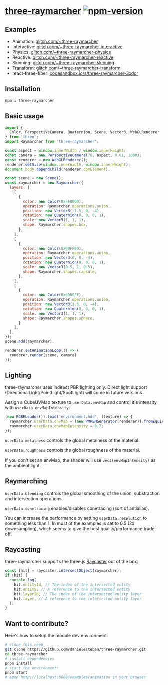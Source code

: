 [three-raymarcher](https://github.com/danielesteban/three-raymarcher)
[![npm-version](https://img.shields.io/npm/v/three-raymarcher.svg)](https://www.npmjs.com/package/three-raymarcher)
==

## Examples

 * Animation: [glitch.com/~three-raymarcher](https://glitch.com/edit/#!/three-raymarcher)
 * Interactive: [glitch.com/~three-raymarcher-interactive](https://glitch.com/edit/#!/three-raymarcher-interactive)
 * Physics: [glitch.com/~three-raymarcher-physics](https://glitch.com/edit/#!/three-raymarcher-physics)
 * Reactive: [glitch.com/~three-raymarcher-reactive](https://glitch.com/edit/#!/three-raymarcher-reactive)
 * Skinning: [glitch.com/~three-raymarcher-skinning](https://glitch.com/edit/#!/three-raymarcher-skinning)
 * Transform: [glitch.com/~three-raymarcher-transform](https://glitch.com/edit/#!/three-raymarcher-transform)
 * react-three-fiber: [codesandbox.io/s/three-raymarcher-3xdor](https://codesandbox.io/s/three-raymarcher-3xdor)

## Installation

```bash
npm i three-raymarcher
```

## Basic usage

```js
import {
  Color, PerspectiveCamera, Quaternion, Scene, Vector3, WebGLRenderer
} from 'three';
import Raymarcher from 'three-raymarcher';

const aspect = window.innerWidth / window.innerHeight;
const camera = new PerspectiveCamera(70, aspect, 0.01, 1000);
const renderer = new WebGLRenderer();
renderer.setSize(window.innerWidth, window.innerHeight);
document.body.appendChild(renderer.domElement);

const scene = new Scene();
const raymarcher = new Raymarcher({
  layers: [
    [
      {
        color: new Color(0xFF0000),
        operation: Raymarcher.operations.union,
        position: new Vector3(-1.5, 0, -4),
        rotation: new Quaternion(0, 0, 0, 1),
        scale: new Vector3(1, 1, 1),
        shape: Raymarcher.shapes.box,
      },
    ],
    [
      {
        color: new Color(0x00FF00),
        operation: Raymarcher.operations.union,
        position: new Vector3(0, 0, -4),
        rotation: new Quaternion(0, 0, 0, 1),
        scale: new Vector3(0.5, 1, 0.5),
        shape: Raymarcher.shapes.capsule,
      },
    ],
    [
      {
        color: new Color(0x0000FF),
        operation: Raymarcher.operations.union,
        position: new Vector3(1.5, 0, -4),
        rotation: new Quaternion(0, 0, 0, 1),
        scale: new Vector3(1, 1, 1),
        shape: Raymarcher.shapes.sphere,
      }
    ],
  ],
});
scene.add(raymarcher);

renderer.setAnimationLoop(() => (
  renderer.render(scene, camera)
));
```

## Lighting

three-raymarcher uses indirect PBR lighting only. Direct light support (DirectionalLight/PointLight/SpotLight) will come in future versions.

Assign a CubeUVMap texture to `userData.envMap` and control it's intensity with `userData.envMapIntensity`:

```js
(new RGBELoader()).load('environment.hdr', (texture) => {
  raymarcher.userData.envMap = (new PMREMGenerator(renderer)).fromEquirectangular(texture).texture;
  raymarcher.userData.envMapIntensity = 0.7;
});
```

`userData.metalness` controls the global metalness of the material.

`userData.roughness` controls the global roughness of the material.

If you don't set an envMap, the shader will use `vec3(envMapIntensity)` as the ambient light.

## Raymarching

`userData.blending` controls the global smoothing of the union, substraction and intersection operations.

`userData.conetracing` enables/disables conetracing (sort of antialias).

You can increase the performance by setting `userData.resolution` to something less than 1. In most of the examples is set to 0.5 (2x downsampling), which seems to give the best quality/performance trade-off.

## Raycasting

three-raymarcher supports the three.js [Raycaster](https://threejs.org/docs/api/en/core/Raycaster) out of the box:

```js
const [hit] = raycaster.intersectObject(raymarcher);
if (hit) {
  console.log(
    hit.entityId, // The index of the intersected entity
    hit.entity, // A reference to the intersected entity
    hit.layerId, // The index of the intersected entity layer
    hit.layer, // A reference to the intersected entity layer
  );
}
```

## Want to contribute?

Here's how to setup the module dev environment:

```bash
# clone this repo
git clone https://github.com/danielesteban/three-raymarcher.git
cd three-raymarcher
# install dependencies
pnpm install
# start the environment:
pnpm start
# open http://localhost:8080/examples/animation in your browser
```
